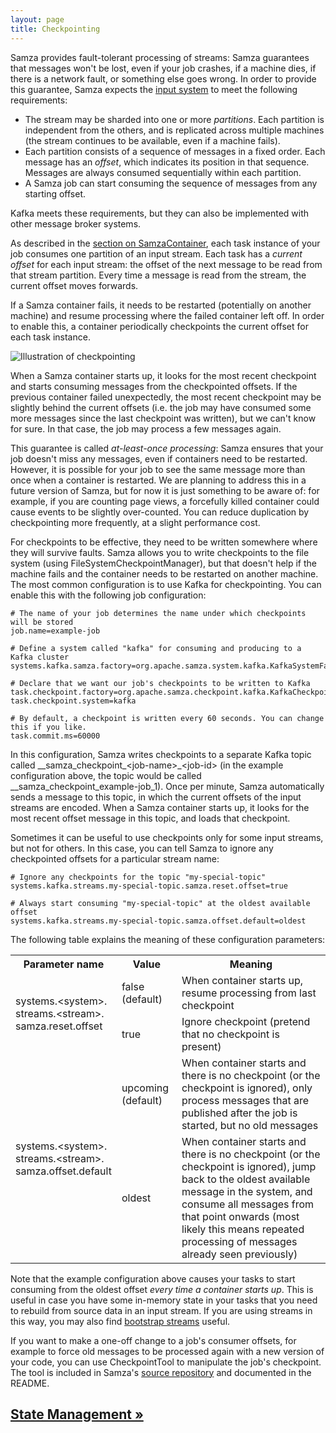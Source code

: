 ```yaml
---
layout: page
title: Checkpointing
---
```

<!--
   Licensed to the Apache Software Foundation (ASF) under one or more
   contributor license agreements.  See the NOTICE file distributed with
   this work for additional information regarding copyright ownership.
   The ASF licenses this file to You under the Apache License, Version 2.0
   (the "License"); you may not use this file except in compliance with
   the License.  You may obtain a copy of the License at

       http://www.apache.org/licenses/LICENSE-2.0

   Unless required by applicable law or agreed to in writing, software
   distributed under the License is distributed on an "AS IS" BASIS,
   WITHOUT WARRANTIES OR CONDITIONS OF ANY KIND, either express or implied.
   See the License for the specific language governing permissions and
   limitations under the License.
-->

Samza provides fault-tolerant processing of streams: Samza guarantees that messages won't be lost, even if your job crashes, if a machine dies, if there is a network fault, or something else goes wrong. In order to provide this guarantee, Samza expects the [input system](streams.html) to meet the following requirements:

* The stream may be sharded into one or more *partitions*. Each partition is independent from the others, and is replicated across multiple machines (the stream continues to be available, even if a machine fails).
* Each partition consists of a sequence of messages in a fixed order. Each message has an *offset*, which indicates its position in that sequence. Messages are always consumed sequentially within each partition.
* A Samza job can start consuming the sequence of messages from any starting offset.

Kafka meets these requirements, but they can also be implemented with other message broker systems.

As described in the [section on SamzaContainer](samza-container.html), each task instance of your job consumes one partition of an input stream. Each task has a *current offset* for each input stream: the offset of the next message to be read from that stream partition. Every time a message is read from the stream, the current offset moves forwards.

If a Samza container fails, it needs to be restarted (potentially on another machine) and resume processing where the failed container left off. In order to enable this, a container periodically checkpoints the current offset for each task instance.

<img src="/img/0.7.0/learn/documentation/container/checkpointing.svg" alt="Illustration of checkpointing" class="diagram-large">

When a Samza container starts up, it looks for the most recent checkpoint and starts consuming messages from the checkpointed offsets. If the previous container failed unexpectedly, the most recent checkpoint may be slightly behind the current offsets (i.e. the job may have consumed some more messages since the last checkpoint was written), but we can't know for sure. In that case, the job may process a few messages again.

This guarantee is called *at-least-once processing*: Samza ensures that your job doesn't miss any messages, even if containers need to be restarted. However, it is possible for your job to see the same message more than once when a container is restarted. We are planning to address this in a future version of Samza, but for now it is just something to be aware of: for example, if you are counting page views, a forcefully killed container could cause events to be slightly over-counted. You can reduce duplication by checkpointing more frequently, at a slight performance cost.

For checkpoints to be effective, they need to be written somewhere where they will survive faults. Samza allows you to write checkpoints to the file system (using FileSystemCheckpointManager), but that doesn't help if the machine fails and the container needs to be restarted on another machine. The most common configuration is to use Kafka for checkpointing. You can enable this with the following job configuration:

    # The name of your job determines the name under which checkpoints will be stored
    job.name=example-job

    # Define a system called "kafka" for consuming and producing to a Kafka cluster
    systems.kafka.samza.factory=org.apache.samza.system.kafka.KafkaSystemFactory

    # Declare that we want our job's checkpoints to be written to Kafka
    task.checkpoint.factory=org.apache.samza.checkpoint.kafka.KafkaCheckpointManagerFactory
    task.checkpoint.system=kafka

    # By default, a checkpoint is written every 60 seconds. You can change this if you like.
    task.commit.ms=60000

In this configuration, Samza writes checkpoints to a separate Kafka topic called \_\_samza\_checkpoint\_&lt;job-name&gt;\_&lt;job-id&gt; (in the example configuration above, the topic would be called \_\_samza\_checkpoint\_example-job\_1). Once per minute, Samza automatically sends a message to this topic, in which the current offsets of the input streams are encoded. When a Samza container starts up, it looks for the most recent offset message in this topic, and loads that checkpoint.

Sometimes it can be useful to use checkpoints only for some input streams, but not for others. In this case, you can tell Samza to ignore any checkpointed offsets for a particular stream name:

    # Ignore any checkpoints for the topic "my-special-topic"
    systems.kafka.streams.my-special-topic.samza.reset.offset=true

    # Always start consuming "my-special-topic" at the oldest available offset
    systems.kafka.streams.my-special-topic.samza.offset.default=oldest

The following table explains the meaning of these configuration parameters:

<table class="documentation">
  <tr>
    <th>Parameter name</th>
    <th>Value</th>
    <th>Meaning</th>
  </tr>
  <tr>
    <td rowspan="2" class="nowrap">systems.&lt;system&gt;.<br>streams.&lt;stream&gt;.<br>samza.reset.offset</td>
    <td>false (default)</td>
    <td>When container starts up, resume processing from last checkpoint</td>
  </tr>
  <tr>
    <td>true</td>
    <td>Ignore checkpoint (pretend that no checkpoint is present)</td>
  </tr>
  <tr>
    <td rowspan="2" class="nowrap">systems.&lt;system&gt;.<br>streams.&lt;stream&gt;.<br>samza.offset.default</td>
    <td>upcoming (default)</td>
    <td>When container starts and there is no checkpoint (or the checkpoint is ignored), only process messages that are published after the job is started, but no old messages</td>
  </tr>
  <tr>
    <td>oldest</td>
    <td>When container starts and there is no checkpoint (or the checkpoint is ignored), jump back to the oldest available message in the system, and consume all messages from that point onwards (most likely this means repeated processing of messages already seen previously)</td>
  </tr>
</table>

Note that the example configuration above causes your tasks to start consuming from the oldest offset *every time a container starts up*. This is useful in case you have some in-memory state in your tasks that you need to rebuild from source data in an input stream. If you are using streams in this way, you may also find [bootstrap streams](streams.html) useful.

If you want to make a one-off change to a job's consumer offsets, for example to force old messages to be processed again with a new version of your code, you can use CheckpointTool to manipulate the job's checkpoint. The tool is included in Samza's [source repository](/contribute/code.html) and documented in the README.

## [State Management &raquo;](state-management.html)
